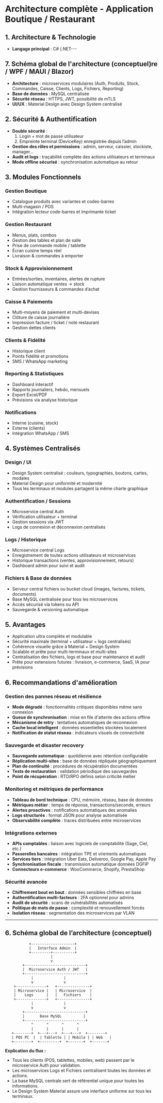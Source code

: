 # Architecture complète - Application Boutique / Restaurant

## 1. Architecture & Technologie
- **Langage principal** : C# (.NET---

## 7. Schéma global de l'architecture (conceptuel)re / WPF / MAUI / Blazor)
- **Architecture** : microservices modulaires (Auth, Produits, Stock, Commandes, Caisse, Clients, Logs, Fichiers, Reporting)
- **Base de données** : MySQL centralisée
- **Sécurité réseau** : HTTPS, JWT, possibilité de mTLS
- **UI/UX** : Material Design avec Design System centralisé

## 2. Sécurité & Authentification
- **Double sécurité** :
  1. Login + mot de passe utilisateur
  2. Empreinte terminal (DeviceKey) enregistrée depuis l’admin
- **Gestion des rôles et permissions** : admin, serveur, caissier, stockiste, manager…
- **Audit et logs** : traçabilité complète des actions utilisateurs et terminaux
- **Mode offline sécurisé** : synchronisation automatique au retour

## 3. Modules Fonctionnels

### Gestion Boutique
- Catalogue produits avec variantes et codes-barres
- Multi-magasin / POS
- Intégration lecteur code-barres et imprimante ticket

### Gestion Restaurant
- Menus, plats, combos
- Gestion des tables et plan de salle
- Prise de commande mobile / tablette
- Écran cuisine temps réel
- Livraison & commandes à emporter

### Stock & Approvisionnement
- Entrées/sorties, inventaires, alertes de rupture
- Liaison automatique ventes → stock
- Gestion fournisseurs & commandes d’achat

### Caisse & Paiements
- Multi-moyens de paiement et multi-devises
- Clôture de caisse journalière
- Impression facture / ticket / note restaurant
- Gestion dettes clients

### Clients & Fidélité
- Historique client
- Points fidélité et promotions
- SMS / WhatsApp marketing

### Reporting & Statistiques
- Dashboard interactif
- Rapports journaliers, hebdo, mensuels
- Export Excel/PDF
- Prévisions via analyse historique

### Notifications
- Interne (cuisine, stock)
- Externe (clients)
- Intégration WhatsApp / SMS

## 4. Systèmes Centralisés

### Design / UI
- Design System centralisé : couleurs, typographies, boutons, cartes, modales
- Material Design pour uniformité et modernité
- Tous les terminaux et modules partagent la même charte graphique

### Authentification / Sessions
- Microservice central Auth
- Vérification utilisateur + terminal
- Gestion sessions via JWT
- Logs de connexion et déconnexion centralisés

### Logs / Historique
- Microservice central Logs
- Enregistrement de toutes actions utilisateurs et microservices
- Historique transactions (ventes, approvisionnement, retours)
- Dashboard admin pour suivi et audit

### Fichiers & Base de données
- Serveur central fichiers ou bucket cloud (images, factures, tickets, documents)
- Base MySQL centralisée pour tous les microservices
- Accès sécurisé via tokens ou API
- Sauvegarde & versioning automatique

## 5. Avantages
- Application ultra complète et modulable
- Sécurité maximale (terminal + utilisateur + logs centralisés)
- Cohérence visuelle grâce à Material + Design System
- Scalable et prête pour multi-terminaux et multi-sites
- Centralisation des fichiers, logs et base pour maintenance et audit
- Prête pour extensions futures : livraison, e-commerce, SaaS, IA pour prévisions

## 6. Recommandations d'amélioration

### Gestion des pannes réseau et résilience
- **Mode dégradé** : fonctionnalités critiques disponibles même sans connexion
- **Queue de synchronisation** : mise en file d'attente des actions offline
- **Mécanisme de retry** : tentatives automatiques de reconnexion
- **Cache local intelligent** : données essentielles stockées localement
- **Notification de statut réseau** : indicateurs visuels de connectivité

### Sauvegarde et disaster recovery
- **Sauvegarde automatique** : quotidienne avec rétention configurable
- **Réplication multi-sites** : base de données répliquée géographiquement
- **Plan de continuité** : procédures de récupération documentées
- **Tests de restauration** : validation périodique des sauvegardes
- **Point de récupération** : RTO/RPO définis selon criticité métier

### Monitoring et métriques de performance
- **Tableau de bord technique** : CPU, mémoire, réseau, base de données
- **Métriques métier** : temps de réponse, transactions/seconde, erreurs
- **Alertes proactives** : notifications automatiques des anomalies
- **Logs structurés** : format JSON pour analyse automatisée
- **Observabilité complète** : traces distribuées entre microservices

### Intégrations externes
- **APIs comptables** : liaison avec logiciels de comptabilité (Sage, Ciel, etc.)
- **Passerelles bancaires** : intégration TPE et virements automatiques
- **Services tiers** : intégration Uber Eats, Deliveroo, Google Pay, Apple Pay
- **Synchronisation fiscale** : transmission automatique données DGFiP
- **Connecteurs e-commerce** : WooCommerce, Shopify, PrestaShop

### Sécurité avancée
- **Chiffrement bout en bout** : données sensibles chiffrées en base
- **Authentification multi-facteurs** : 2FA optionnel pour admins
- **Audit de sécurité** : scans de vulnérabilités automatisés
- **Politique de mots de passe** : complexité et renouvellement forcés
- **Isolation réseau** : segmentation des microservices par VLAN

---

## 6. Schéma global de l’architecture (conceptuel)

```text
           +--------------------+
           |   Interface Admin  |
           +---------+----------+
                     |
                     v
        +----------------------------+
        |  Microservice Auth / JWT   |
        +----------------------------+
            |              |
            v              v
    +--------------+   +---------------+
    | Microservice |   | Microservice  |
    |    Logs      |   |   Fichiers    |
    +--------------+   +---------------+
            |              |
            v              v
        +----------------------------+
        |       Base MySQL          |
        +----------------------------+
            ^      ^      ^      ^
            |      |      |      |
   +--------+  +---+---+  +---+---+  +--------+
   | POS PC  |  | Tablette | | Mobile | | Web   |
   +--------+  +---------+  +-------+  +-------+
```

**Explication du flux :**
- Tous les clients (POS, tablettes, mobiles, web) passent par le microservice Auth pour validation.
- Les microservices Logs et Fichiers centralisent toutes les données et actions.
- La base MySQL centrale sert de référentiel unique pour toutes les informations.
- Le Design System Material assure une interface uniforme sur tous les terminaux.
```

